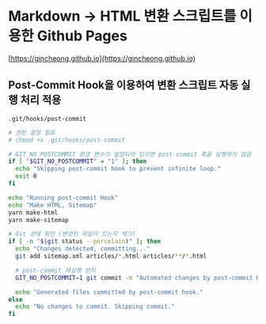 # Markdown -> HTML 변환 스크립트를 이용한 Github Pages

[https://gincheong.github.io](https://gincheong.github.io)

## Post-Commit Hook을 이용하여 변환 스크립트 자동 실행 처리 적용

`.git/hooks/post-commit`

```sh
# 권한 설정 필요
# chmod +x .git/hooks/post-commit

# GIT_NO_POSTCOMMIT 환경 변수가 설정되어 있으면 post-commit 훅을 실행하지 않음
if [ "$GIT_NO_POSTCOMMIT" = "1" ]; then
  echo "Skipping post-commit hook to prevent infinite loop."
  exit 0
fi

echo "Running post-commit Hook"
echo "Make HTML, Sitemap"
yarn make-html
yarn make-sitemap

# Git 상태 확인 (변경된 파일이 있는지 체크)
if [ -n "$(git status --porcelain)" ]; then
  echo "Changes detected, committing..."
  git add sitemap.xml articles/*.html articles/**/*.html

  # post-commit 재실행 방지
  GIT_NO_POSTCOMMIT=1 git commit -m "Automated changes by post-commit Hook"

  echo "Generated files committed by post-commit hook."
else
  echo "No changes to commit. Skipping commit."
fi

```
